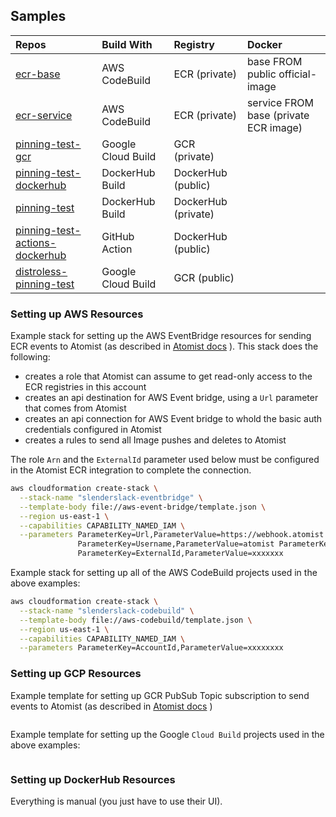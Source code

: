 ## Samples

| Repos | Build With | Registry | Docker |
| :---  | :--------- | :------- | :----- |
| [ecr-base](https://github.com/slenderslack/ecr-base) | AWS CodeBuild | ECR (private) | base FROM public official-image  |
| [ecr-service](https://github.com/slenderslack/ecr-service) | AWS CodeBuild | ECR (private) | service FROM base (private ECR image) |
| [pinning-test-gcr](https://github.com/slenderslack/pinning-test-gcr) | Google Cloud Build | GCR (private) | 
| [pinning-test-dockerhub](https://github.com/slenderslack/pinning-test-dockerhub) | DockerHub Build | DockerHub (public) |
| [pinning-test](https://github.com/slenderslack/pinning-test) | DockerHub Build | DockerHub (private) |
| [pinning-test-actions-dockerhub](https://github.com/slenderslack/pinning-test-actions-dockerhub) | GitHub Action | DockerHub (public) |
| [distroless-pinning-test](https://github.com/slenderslack/distroless-pinning-test) | Google Cloud Build | GCR (public) |

### Setting up AWS Resources

Example stack for setting up the AWS EventBridge resources for sending ECR events to Atomist (as described in [Atomist docs](https://docs.atomist.com/integration/ecr/) ).  This stack does the following:

* creates a role that Atomist can assume to get read-only access to the ECR registries in this account
* creates an api destination for AWS Event bridge, using a `Url` parameter that comes from Atomist
* creates an api connection for AWS Event bridge to whold the basic auth credentials configured in Atomist
* creates a rules to send all Image pushes and deletes to Atomist

The role `Arn` and the `ExternalId` parameter used below must be configured in the Atomist ECR integration to complete the connection.

```bash
aws cloudformation create-stack \
  --stack-name "slenderslack-eventbridge" \
  --template-body file://aws-event-bridge/template.json \
  --region us-east-1 \
  --capabilities CAPABILITY_NAMED_IAM \
  --parameters ParameterKey=Url,ParameterValue=https://webhook.atomist.com/atomist/resource/f7584f0d-45d9-48ea-92d7-0f24c3823ec8 \
               ParameterKey=Username,ParameterValue=atomist ParameterKey=Password,ParameterValue=xxxxxxxxxx \
               ParameterKey=ExternalId,ParameterValue=xxxxxxx
```

Example stack for setting up all of the AWS CodeBuild projects used in the above examples:

```bash
aws cloudformation create-stack \
  --stack-name "slenderslack-codebuild" \
  --template-body file://aws-codebuild/template.json \
  --region us-east-1 \
  --capabilities CAPABILITY_NAMED_IAM \
  --parameters ParameterKey=AccountId,ParameterValue=xxxxxxxx
```

### Setting up GCP Resources

Example template for setting up GCR PubSub Topic subscription to send events to Atomist (as described in [Atomist docs](https://docs.atomist.com/integration/gcr/) )

```
```

Example template for setting up the Google `Cloud Build` projects used in the above examples:

```
```

### Setting up DockerHub Resources

Everything is manual (you just have to use their UI).

[codebuild-with-webhook]: https://thomasstep.com/blog/cloudformation-example-for-codebuild-with-a-webhook
